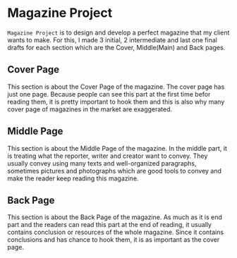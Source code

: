 # Magazine Project

`Magazine Project` is to design and develop a perfect magazine that my client wants to make. For this, I made 3 initial, 2 intermediate and last one final drafts for each section which are the Cover, Middle(Main) and Back pages.

## Cover Page

This section is about the Cover Page of the magazine. The cover page has just one page. Because people can see this part at the first time befor reading them, it is pretty important to hook them and this is also why many cover page of magazines in the market are exaggerated.

## Middle Page

This section is about the Middle Page of the magazine. In the middle part, it is treating what the reporter, writer and creator want to convey. They usually convey using many texts and well-organized paragraphs, sometimes pictures and photographs which are good tools to convey and make the reader keep reading this magazine.

## Back Page

This section is about the Back Page of the magazine. As much as it is end part and the readers can read this part at the end of reading, it usually contains conclusion or resources of the whole magazine. Since it contains conclusions and has chance to hook them, it is as important as the cover page.
